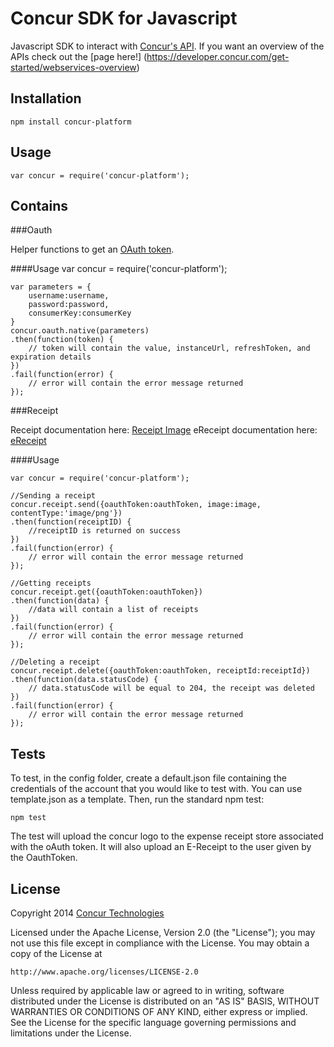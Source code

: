 Concur SDK for Javascript
==============

Javascript SDK to interact with [Concur's API](http://developer.concur.com). If you want an overview of the APIs check out the [page here!]
(https://developer.concur.com/get-started/webservices-overview)

## Installation

    npm install concur-platform

## Usage

    var concur = require('concur-platform');

## Contains

###Oauth

Helper functions to get an [OAuth token](https://developer.concur.com/api-documentation/oauth-20-0).

####Usage
    var concur = require('concur-platform');

    var parameters = {
        username:username,
        password:password,
        consumerKey:consumerKey
    }
    concur.oauth.native(parameters)
    .then(function(token) {
        // token will contain the value, instanceUrl, refreshToken, and expiration details
    })
    .fail(function(error) {
        // error will contain the error message returned
    });


###Receipt

Receipt documentation here: [Receipt Image](https://www.concursolutions.com/api/docs/index.html#!/ReceiptImages)
eReceipt documentation here: [eReceipt](https://developer.concur.com/api-documentation/more-resources/draft-documentation/e-receipt-service)

####Usage

    var concur = require('concur-platform');

    //Sending a receipt
    concur.receipt.send({oauthToken:oauthToken, image:image, contentType:'image/png'})
    .then(function(receiptID) {
        //receiptID is returned on success
    })
    .fail(function(error) {
        // error will contain the error message returned
    });

    //Getting receipts
    concur.receipt.get({oauthToken:oauthToken})
    .then(function(data) {
        //data will contain a list of receipts
    })
    .fail(function(error) {
        // error will contain the error message returned
    });

    //Deleting a receipt
    concur.receipt.delete({oauthToken:oauthToken, receiptId:receiptId})
    .then(function(data.statusCode) {
        // data.statusCode will be equal to 204, the receipt was deleted
    })
    .fail(function(error) {
        // error will contain the error message returned
    });



## Tests

To test, in the config folder, create a default.json file containing the credentials of the account that you would like to test with. You can
use template.json as a template. Then, run the standard npm test:

    npm test

The test will upload the concur logo to the expense receipt store associated with the oAuth token. It will also upload an E-Receipt to the user given by the OauthToken. 

## License

Copyright 2014 [Concur Technologies](http://www.concur.com)

Licensed under the Apache License, Version 2.0 (the "License");
you may not use this file except in compliance with the License.
You may obtain a copy of the License at

    http://www.apache.org/licenses/LICENSE-2.0

Unless required by applicable law or agreed to in writing, software
distributed under the License is distributed on an "AS IS" BASIS,
WITHOUT WARRANTIES OR CONDITIONS OF ANY KIND, either express or implied.
See the License for the specific language governing permissions and
limitations under the License.